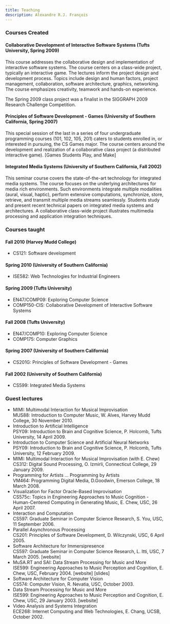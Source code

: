 ```yaml
---
title: Teaching
description: Alexandre R.J. François
---
```


### Courses Created

#### Collaborative Development of Interactive Software Systems (Tufts University, Spring 2009)

This course addresses the collaborative design and implementation of interactive software systems. The course centers on a class-wide project, typically an interactive game. The lectures inform the project design and development process. Topics include design and human factors, project management, collaboration, software architecture, graphics, networking. The course emphasizes creativity, teamwork and hands-on experience.

The Spring 2009 class project was a finalist in the SIGGRAPH 2009 Research Challenge Competition.

#### Principles of Software Development - Games (University of Southern California, Spring 2007)

This special session of the last in a series of four undergraduate programming courses (101, 102, 105, 201) caters to students enrolled in, or interested in pursuing, the CS Games major. The course centers around the development and realization of a collaborative class project (a distributed interactive game). [Games Students Play, and Make]

#### Integrated Media Systems (University of Southern California, Fall 2002)

This seminar course covers the state-of-the-art technology for integrated media systems. The course focuses on the underlying architectures for media rich environments. Such environments integrate multiple modalities (aural, visual, haptic), perform extensive computations, synchronize, store, retrieve, and transmit multiple media streams seamlessly. Students study and present recent technical papers on integrated media systems and architectures. A collaborative class-wide project illustrates multimedia processing and application integration techniques.

### Courses taught

#### Fall 2010 (Harvey Mudd College)

* CS121: Software development

#### Spring 2010 (University of Southern California)

* ISE582: Web Technologies for Industrial Engineers

#### Spring 2009 (Tufts University)

* EN47/COMP09: Exploring Computer Science
* COMP150-CIS: Collaborative Development of Interactive Software Systems

#### Fall 2008 (Tufts University)

* EN47/COMP10: Exploring Computer Science
* COMP175: Computer Graphics

#### Spring 2007 (University of Southern California)

* CS201G: Principles of Software Development - Games

#### Fall 2002 (University of Southern California)

* CS599: Integrated Media Systems

### Guest lectures

* MIMI: Multimodal Interaction for Musical Improvisation  
  MUS88: Introduction to Computer Music, W. Alves, Harvey Mudd College, 30 November 2010.
* Introduction to Artificial Intelligence  
  PSY09: Introduction to Brain and Cognitive Science, P. Holcomb, Tufts University, 14 April 2009.
* Introduction to Computer Science and Artificial Neural Networks  
  PSY09: Introduction to Brain and Cognitive Science, P. Holcomb, Tufts University, 12 February 2009.
* MIMI: Multimodal Interaction for Musical Improvisation (with E. Chew)  
  CS312: Digital Sound Processing, O. Izmirli, Connecticut College, 29 January 2009.
* Programming for Artists ... Programming by Artists  
  VM464: Programming Digital Media, D.Goodwin, Emerson College, 18 March 2008.
* Visualization for Factor Oracle-Based Improvisation  
  CS575c: Topics in Engineering Approaches to Music Cognition - Human-Centered Computing in Generating Music, E. Chew, USC, 26 April 2007.
* Interaction and Computation  
  CS597: Graduate Seminar in Computer Science Research, S. You, USC, 11 September 2006.
* Parallel Asynchronous Processing  
  CS201: Principles of Software Development, D. Wilczynski, USC, 6 April 2005.
* Software Architecture for Immersipresence  
  CS597: Graduate Seminar in Computer Science Research, L. Itti, USC, 7 March 2005. [website]
* MuSA.RT and SAI: Data Stream Processing for Music and More  
  ISE599: Engineering Approaches to Music Perception and Cognition, E. Chew, USC, February 2004. [website] [slides]
* Software Architecture for Computer Vision  
  CS574: Computer Vision, R. Nevatia, USC, October 2003.
* Data Stream Processing for Music and More  
  ISE599: Engineering Approaches to Music Perception and Cognition, E. Chew, USC, 29 January 2003. [website]
* Video Analysis and Systems Integration  
  ECE268: Internet Computing and Web Technologies, E. Chang, UCSB, October 2002.
  
